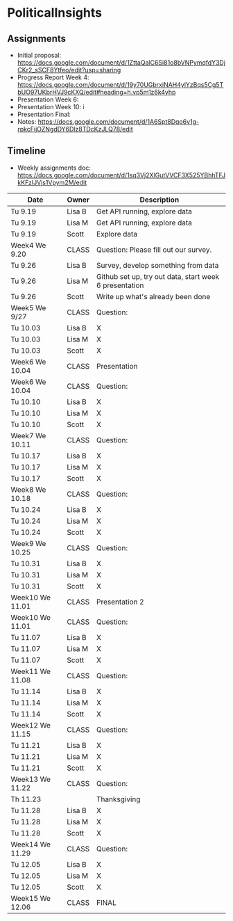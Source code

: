 ﻿# PoliticalInsights

## Assignments
* Initial proposal: https://docs.google.com/document/d/1ZttaQalC6Si81o8bVNPymqfdY3DjCKr2_sSCF8Ytfeo/edit?usp=sharing
* Progress Report Week 4: https://docs.google.com/document/d/19y70UGbrxiNAH4ylYzBqs5Cg5TbUO97UKbrHVJ9cKXQ/edit#heading=h.vp5m1z6k4yhp
* Presentation Week 6:
* Presentation Week 10:
i
* Presentation Final: 
* Notes: https://docs.google.com/document/d/1A6Spt8Dqo6v1g-rpkcFijOZNgdDY6Dlz8TDcKzJLQ78/edit

## Timeline

* Weekly assignments doc: https://docs.google.com/document/d/1sq3Vj2XlGutVVCF3X525YBhhTFJkKFzIJVjs1Vpym2M/edit

| Date | Owner | Description |
|---|---|---|
|Tu  9.19 | Lisa B | Get API running, explore data |
|Tu  9.19 | Lisa M | Get API running, explore data |
|Tu  9.19 | Scott  | Explore data |
|Week4 We  9.20 | CLASS  | Question: Please fill out our survey. |
|Tu  9.26 | Lisa B | Survey, develop something from data |
|Tu  9.26 | Lisa M | Github set up, try out data, start week 6 presentation |
|Tu  9.26 | Scott  | Write up what's already been done |
|Week5 We  9/27 | CLASS  | Question: |
|Tu 10.03 | Lisa B | X |
|Tu 10.03 | Lisa M | X |
|Tu 10.03 | Scott  | X |
|Week6 We 10.04 | CLASS  | Presentation |
|Week6 We 10.04 | CLASS  | Question: |
|Tu 10.10 | Lisa B | X |
|Tu 10.10 | Lisa M | X |
|Tu 10.10 | Scott  | X |
|Week7 We 10.11 | CLASS  | Question: |
|Tu 10.17 | Lisa B | X |
|Tu 10.17 | Lisa M | X |
|Tu 10.17 | Scott  | X |
|Week8 We 10.18 | CLASS  | Question:  |
|Tu 10.24 | Lisa B | X |
|Tu 10.24 | Lisa M | X |
|Tu 10.24 | Scott  | X |
|Week9 We 10.25 | CLASS  | Question: |
|Tu 10.31 | Lisa B | X |
|Tu 10.31 | Lisa M | X |
|Tu 10.31 | Scott  | X |
|Week10 We 11.01 | CLASS  | Presentation 2 |
|Week10 We 11.01 | CLASS  | Question:  |
|Tu 11.07 | Lisa B | X |
|Tu 11.07 | Lisa M | X |
|Tu 11.07 | Scott  | X |
|Week11 We 11.08 | CLASS  | Question:  |
|Tu 11.14 | Lisa B | X |
|Tu 11.14 | Lisa M | X |
|Tu 11.14 | Scott  | X |
|Week12 We 11.15 | CLASS  | Question:  |
|Tu 11.21 | Lisa B | X |
|Tu 11.21 | Lisa M | X |
|Tu 11.21 | Scott  | X |
|Week13 We 11.22 | CLASS  | Question:  |
|Th 11.23 | | Thanksgiving |
|Tu 11.28 | Lisa B | X |
|Tu 11.28 | Lisa M | X |
|Tu 11.28 | Scott  | X |
|Week14 We 11.29 | CLASS  | Question:  |
|Tu 12.05 | Lisa B | X |
|Tu 12.05 | Lisa M | X |
|Tu 12.05 | Scott  | X |
|Week15 We 12.06 | CLASS  | FINAL |

